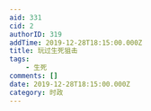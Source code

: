 ```yaml
---
aid: 331
cid: 2
authorID: 319
addTime: 2019-12-28T18:15:00.000Z
title: 玩过生死狙击
tags:
    - 生死
comments: []
date: 2019-12-28T18:15:00.000Z
category: 时政
---
```



